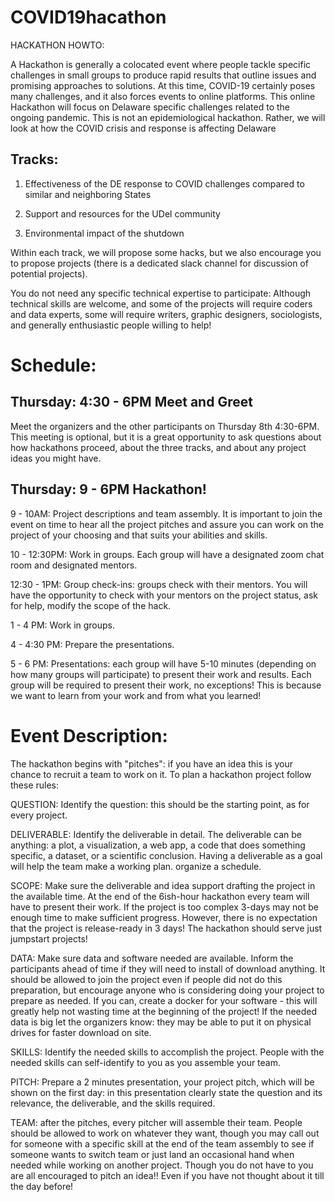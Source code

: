 # COVID19hacathon


HACKATHON HOWTO:

A Hackathon is generally a colocated event where people tackle specific challenges in small groups to produce rapid results that outline issues and promising approaches to solutions. At this time, COVID-19 certainly poses many challenges, and it also forces events to online platforms. This online Hackathon will focus on Delaware specific challenges related to the ongoing pandemic. This is not an epidemiological hackathon. Rather, we will look at how the COVID crisis and response is affecting Delaware

## Tracks: 
1. Effectiveness of the DE response to COVID challenges compared to similar and neighboring States

2. Support and resources for the UDel community

3. Environmental impact of the shutdown 

Within each track, we will propose some hacks, but we also encourage you to propose projects (there is a dedicated slack channel for discussion of potential projects). 

You do not need any specific technical expertise to participate: Although technical skills are welcome, and some of the projects will require coders and data experts, some will require writers, graphic designers, sociologists, and generally enthusiastic people willing to help! 


# Schedule:

## Thursday: 4:30 - 6PM Meet and Greet

Meet the organizers and the other participants on Thursday 8th 4:30-6PM. This meeting is optional, but it is a great opportunity to ask questions about how hackathons proceed, about the three tracks, and about any project ideas you might have. 


## Thursday: 9 - 6PM Hackathon!

9 - 10AM: Project descriptions and team assembly. It is important to join the event on time to hear all the project pitches and assure you can work on the project of your choosing and that suits your abilities and skills. 


10 - 12:30PM: Work in groups. Each group will have a designated zoom chat room and designated mentors.

12:30 - 1PM: Group check-ins: groups check with their mentors. You will have the opportunity to check with your mentors on the project status, ask for help, modify the scope of the hack.

1 - 4 PM: Work in groups.

4 - 4:30 PM: Prepare the presentations.

5 - 6 PM: Presentations: each group will have 5-10 minutes (depending on how many groups will participate) to present their work and results. Each group will be required to present their work, no exceptions! This is because we want to learn from your work and from what you learned! 


# Event Description:

The hackathon begins with "pitches": if you have an idea this is your chance to recruit a team to work on it. To plan a hackathon project follow these rules: 

QUESTION: Identify the question: this should be the starting point, as for every project.

DELIVERABLE: Identify the deliverable in detail. The deliverable can be anything: a plot, a visualization, a web app, a code that does something specific, a dataset, or a scientific conclusion. Having a deliverable as a goal will help the team make a working plan. organize a schedule.

SCOPE: Make sure the deliverable and idea support drafting the project in the available time. At the end of the 6ish-hour hackathon every team will have to present their work. If the project is too complex 3-days may not be enough time to make sufficient progress. However, there is no expectation that the project is release-ready in 3 days! The hackathon should serve just jumpstart projects!

DATA: Make sure data and software needed are available. Inform the participants ahead of time if they will need to install of download anything. It should be allowed to join the project even if people did not do this preparation, but encourage anyone who is considering doing your project to prepare as needed. If you can, create a docker for your software - this will greatly help not wasting time at the beginning of the project! If the needed data is big let the organizers know: they may be able to put it on physical drives for faster download on site.

SKILLS: Identify the needed skills to accomplish the project. People with the needed skills can self-identify to you as you assemble your team. 

PITCH: Prepare a 2 minutes presentation, your project pitch, which will be shown on the first day: in this presentation clearly state the question and its relevance, the deliverable, and the skills required. 

TEAM: after the pitches, every pitcher will assemble their team. People should be allowed to work on whatever they want, though you may call out for someone with a specific skill at the end of the team assembly to see if someone wants to switch team or just land an occasional hand when needed while working on another project.
Though you do not have to you are all encouraged to pitch an idea!! Even if you have not thought about it till the day before!
